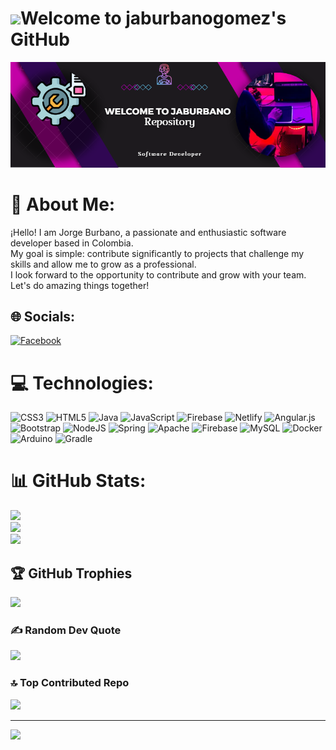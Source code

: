 # <img src="https://media3.giphy.com/media/v1.Y2lkPTc5MGI3NjExbXg4Ymczbm03eWNienk2M2s2bWllcWdwN2ZvaXhnN2gxZ3lhY281aSZlcD12MV9pbnRlcm5hbF9naWZfYnlfaWQmY3Q9cw/qr3ZyWgwGQjbJ1oSOf/giphy.gif" width="60"/>Welcome to jaburbanogomez's GitHub

![Banner de JaBurbano](BannerJaBurbano.PNG)

# 💫 About Me:
¡Hello! I am Jorge Burbano, a passionate and enthusiastic software developer based in Colombia. <br>My goal is simple: contribute significantly to projects that challenge my skills and allow me to grow as a professional. <br>I look forward to the opportunity to contribute and grow with your team. <br>Let's do amazing things together!


## 🌐 Socials:
[![Facebook](https://img.shields.io/badge/Facebook-%231877F2.svg?logo=Facebook&logoColor=white)](https://facebook.com/jorge.burbano.12) 

# 💻 Technologies:
![CSS3](https://img.shields.io/badge/css3-%231572B6.svg?style=for-the-badge&logo=css3&logoColor=white) ![HTML5](https://img.shields.io/badge/html5-%23E34F26.svg?style=for-the-badge&logo=html5&logoColor=white) ![Java](https://img.shields.io/badge/java-%23ED8B00.svg?style=for-the-badge&logo=openjdk&logoColor=white) ![JavaScript](https://img.shields.io/badge/javascript-%23323330.svg?style=for-the-badge&logo=javascript&logoColor=%23F7DF1E) ![Firebase](https://img.shields.io/badge/firebase-%23039BE5.svg?style=for-the-badge&logo=firebase) ![Netlify](https://img.shields.io/badge/netlify-%23000000.svg?style=for-the-badge&logo=netlify&logoColor=#00C7B7) ![Angular.js](https://img.shields.io/badge/angular.js-%23E23237.svg?style=for-the-badge&logo=angularjs&logoColor=white) ![Bootstrap](https://img.shields.io/badge/bootstrap-%238511FA.svg?style=for-the-badge&logo=bootstrap&logoColor=white) ![NodeJS](https://img.shields.io/badge/node.js-6DA55F?style=for-the-badge&logo=node.js&logoColor=white) ![Spring](https://img.shields.io/badge/spring-%236DB33F.svg?style=for-the-badge&logo=spring&logoColor=white) ![Apache](https://img.shields.io/badge/apache-%23D42029.svg?style=for-the-badge&logo=apache&logoColor=white) ![Firebase](https://img.shields.io/badge/Firebase-039BE5?style=for-the-badge&logo=Firebase&logoColor=white) ![MySQL](https://img.shields.io/badge/mysql-%2300000f.svg?style=for-the-badge&logo=mysql&logoColor=white) ![Docker](https://img.shields.io/badge/docker-%230db7ed.svg?style=for-the-badge&logo=docker&logoColor=white) ![Arduino](https://img.shields.io/badge/-Arduino-00979D?style=for-the-badge&logo=Arduino&logoColor=white) ![Gradle](https://img.shields.io/badge/Gradle-02303A.svg?style=for-the-badge&logo=Gradle&logoColor=white)
# 📊 GitHub Stats:
![](https://github-readme-stats.vercel.app/api?username=jaburbanogomez&theme=tokyonight&hide_border=false&include_all_commits=false&count_private=false)<br/>
![](https://github-readme-streak-stats.herokuapp.com/?user=jaburbanogomez&theme=tokyonight&hide_border=false)<br/>
![](https://github-readme-stats.vercel.app/api/top-langs/?username=jaburbanogomez&theme=tokyonight&hide_border=false&include_all_commits=false&count_private=false&layout=compact)

## 🏆 GitHub Trophies
![](https://github-profile-trophy.vercel.app/?username=jaburbanogomez&theme=nord&no-frame=false&no-bg=true&margin-w=4)

### ✍️ Random Dev Quote
![](https://quotes-github-readme.vercel.app/api?type=horizontal&theme=radical)

### 🔝 Top Contributed Repo
![](https://github-contributor-stats.vercel.app/api?username=jaburbanogomez&limit=5&theme=dark&combine_all_yearly_contributions=true)

---
[![](https://visitcount.itsvg.in/api?id=jaburbanogomez&icon=0&color=0)](https://visitcount.itsvg.in)

<!-- Proudly created with GPRM ( https://gprm.itsvg.in ) -->


